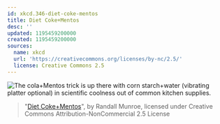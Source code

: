 ```yaml
---
id: xkcd.346-diet-coke-mentos
title: Diet Coke+Mentos
desc: ''
updated: 1195459200000
created: 1195459200000
sources:
  name: xkcd
  url: 'https://creativecommons.org/licenses/by-nc/2.5/'
  license: Creative Commons 2.5
---
```

![The cola+Mentos trick is up there with corn starch+water (vibrating platter optional) in scientific coolness out of common kitchen supplies.](https://imgs.xkcd.com/comics/diet_coke_mentos.png)
> "[Diet Coke+Mentos](https://xkcd.com/346/)", by Randall Munroe, licensed under Creative Commons Attribution-NonCommercial 2.5 License
